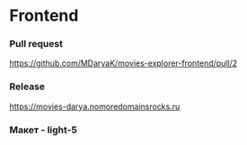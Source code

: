 # Frontend

### Pull request
https://github.com/MDaryaK/movies-explorer-frontend/pull/2

### Release
https://movies-darya.nomoredomainsrocks.ru

### Макет - light-5

